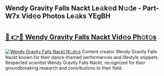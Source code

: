 ## Wendy Gravity Falls Nackt Le𝚊k𝚎d N𝚞𝚍e - Part-W7x Vid𝚎o Photos Le𝚊ks YEgBH

# <h2><a href="http://fb38km0.evod.top/?m=Wendy+Gravity+Falls+Nackt">🔗 👉🔴 Wendy Gravity Falls Nackt Vid𝚎o Ph𝚘t𝚘s</a></h2>

[![Wendy Gravity Falls Nackt N𝚞d𝚎s](https://i.imgur.com/8V9OHl7.gif)](http://fb38km0.evod.top/?m=Wendy+Gravity+Falls+Nackt)
Content creator Wendy Gravity Falls Nackt known for their dance-themed performances and lifestyle snippets. Respected scientist Wendy Gravity Falls Nackt, recognized for their groundbreaking research and contributions to their field. 
